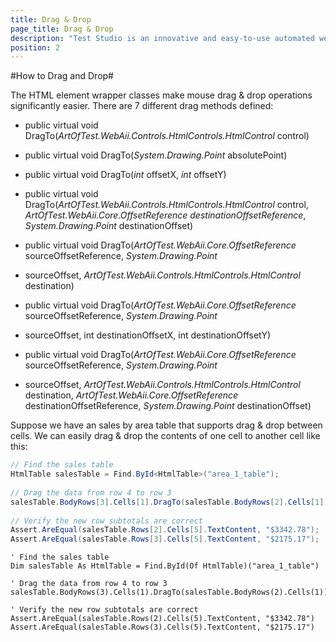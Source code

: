 ```yaml
---
title: Drag & Drop
page_title: Drag & Drop
description: "Test Studio is an innovative and easy-to-use automated web, WPF and load testing solution. Test Studio tests support essential technologies like ASP.NET AJAX, Silverlight, PHP and MVC. HTML5, Testing framework, functional testing, performance testing, load testing, exploratory testing, manual testing."
position: 2
---
```

#How to Drag and Drop#

The HTML element wrapper classes make mouse drag & drop operations significantly easier. There are 7 different drag methods defined:

* public virtual void DragTo(*ArtOfTest.WebAii.Controls.HtmlControls.HtmlControl* control)

* public virtual void DragTo(*System.Drawing.Point* absolutePoint)

* public virtual void DragTo(*int* offsetX, *int* offsetY)

* public virtual void DragTo(*ArtOfTest.WebAii.Controls.HtmlControls.HtmlControl* control, 
*ArtOfTest.WebAii.Core.OffsetReference destinationOffsetReference*, *System.Drawing.Point* destinationOffset)

* public virtual void DragTo(*ArtOfTest.WebAii.Core.OffsetReference* sourceOffsetReference, *System.Drawing.Point* 

* sourceOffset, *ArtOfTest.WebAii.Controls.HtmlControls.HtmlControl* destination)

* public virtual void DragTo(*ArtOfTest.WebAii.Core.OffsetReference* sourceOffsetReference, *System.Drawing.Point* 

* sourceOffset, int destinationOffsetX, int destinationOffsetY)

* public virtual void DragTo(*ArtOfTest.WebAii.Core.OffsetReference* sourceOffsetReference, *System.Drawing.Point* 

* sourceOffset, *ArtOfTest.WebAii.Controls.HtmlControls.HtmlControl* destination, *ArtOfTest.WebAii.Core.OffsetReference* destinationOffsetReference, *System.Drawing.Point* destinationOffset)


Suppose we have an sales by area table that supports drag & drop between cells. We can easily drag & drop the contents of one cell to another cell like this:

```C#
// Find the sales table
HtmlTable salesTable = Find.ById<HtmlTable>("area_1_table");
  
// Drag the data from row 4 to row 3
salesTable.BodyRows[3].Cells[1].DragTo(salesTable.BodyRows[2].Cells[1]);
  
// Verify the new row subtotals are correct
Assert.AreEqual(salesTable.Rows[2].Cells[5].TextContent, "$3342.78");
Assert.AreEqual(salesTable.Rows[3].Cells[5].TextContent, "$2175.17");
```
 

```VB
' Find the sales table
Dim salesTable As HtmlTable = Find.ById(Of HtmlTable)("area_1_table")
  
' Drag the data from row 4 to row 3
salesTable.BodyRows(3).Cells(1).DragTo(salesTable.BodyRows(2).Cells(1))
  
' Verify the new row subtotals are correct
Assert.AreEqual(salesTable.Rows(2).Cells(5).TextContent, "$3342.78")
Assert.AreEqual(salesTable.Rows(3).Cells(5).TextContent, "$2175.17")
```

